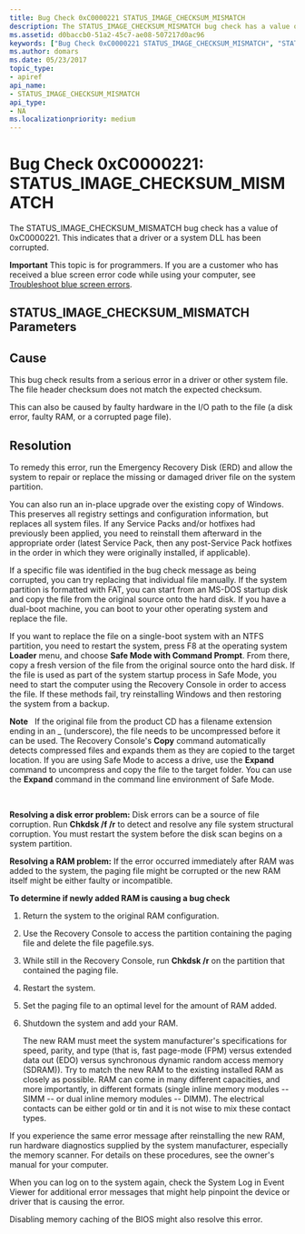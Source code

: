 ```yaml
---
title: Bug Check 0xC0000221 STATUS_IMAGE_CHECKSUM_MISMATCH
description: The STATUS_IMAGE_CHECKSUM_MISMATCH bug check has a value of 0xC0000221. This indicates that a driver or a system DLL has been corrupted.
ms.assetid: d0baccb0-51a2-45c7-ae08-507217d0ac96
keywords: ["Bug Check 0xC0000221 STATUS_IMAGE_CHECKSUM_MISMATCH", "STATUS_IMAGE_CHECKSUM_MISMATCH"]
ms.author: domars
ms.date: 05/23/2017
topic_type:
- apiref
api_name:
- STATUS_IMAGE_CHECKSUM_MISMATCH
api_type:
- NA
ms.localizationpriority: medium
---
```


# Bug Check 0xC0000221: STATUS\_IMAGE\_CHECKSUM\_MISMATCH


The STATUS\_IMAGE\_CHECKSUM\_MISMATCH bug check has a value of 0xC0000221. This indicates that a driver or a system DLL has been corrupted.

**Important** This topic is for programmers. If you are a customer who has received a blue screen error code while using your computer, see [Troubleshoot blue screen errors](http://windows.microsoft.com/windows-10/troubleshoot-blue-screen-errors).

## STATUS\_IMAGE\_CHECKSUM\_MISMATCH Parameters


Cause
-----

This bug check results from a serious error in a driver or other system file. The file header checksum does not match the expected checksum.

This can also be caused by faulty hardware in the I/O path to the file (a disk error, faulty RAM, or a corrupted page file).

Resolution
----------

To remedy this error, run the Emergency Recovery Disk (ERD) and allow the system to repair or replace the missing or damaged driver file on the system partition.

You can also run an in-place upgrade over the existing copy of Windows. This preserves all registry settings and configuration information, but replaces all system files. If any Service Packs and/or hotfixes had previously been applied, you need to reinstall them afterward in the appropriate order (latest Service Pack, then any post-Service Pack hotfixes in the order in which they were originally installed, if applicable).

If a specific file was identified in the bug check message as being corrupted, you can try replacing that individual file manually. If the system partition is formatted with FAT, you can start from an MS-DOS startup disk and copy the file from the original source onto the hard disk. If you have a dual-boot machine, you can boot to your other operating system and replace the file.

If you want to replace the file on a single-boot system with an NTFS partition, you need to restart the system, press F8 at the operating system **Loader** menu, and choose **Safe Mode with Command Prompt**. From there, copy a fresh version of the file from the original source onto the hard disk. If the file is used as part of the system startup process in Safe Mode, you need to start the computer using the Recovery Console in order to access the file. If these methods fail, try reinstalling Windows and then restoring the system from a backup.

**Note**   If the original file from the product CD has a filename extension ending in an \_ (underscore), the file needs to be uncompressed before it can be used. The Recovery Console's **Copy** command automatically detects compressed files and expands them as they are copied to the target location. If you are using Safe Mode to access a drive, use the **Expand** command to uncompress and copy the file to the target folder. You can use the **Expand** command in the command line environment of Safe Mode.

 

**Resolving a disk error problem:** Disk errors can be a source of file corruption. Run **Chkdsk /f /r** to detect and resolve any file system structural corruption. You must restart the system before the disk scan begins on a system partition.

**Resolving a RAM problem:** If the error occurred immediately after RAM was added to the system, the paging file might be corrupted or the new RAM itself might be either faulty or incompatible.

**To determine if newly added RAM is causing a bug check**

1.  Return the system to the original RAM configuration.

2.  Use the Recovery Console to access the partition containing the paging file and delete the file pagefile.sys.

3.  While still in the Recovery Console, run **Chkdsk /r** on the partition that contained the paging file.

4.  Restart the system.

5.  Set the paging file to an optimal level for the amount of RAM added.

6.  Shutdown the system and add your RAM.

    The new RAM must meet the system manufacturer's specifications for speed, parity, and type (that is, fast page-mode (FPM) versus extended data out (EDO) versus synchronous dynamic random access memory (SDRAM)). Try to match the new RAM to the existing installed RAM as closely as possible. RAM can come in many different capacities, and more importantly, in different formats (single inline memory modules -- SIMM -- or dual inline memory modules -- DIMM). The electrical contacts can be either gold or tin and it is not wise to mix these contact types.

If you experience the same error message after reinstalling the new RAM, run hardware diagnostics supplied by the system manufacturer, especially the memory scanner. For details on these procedures, see the owner's manual for your computer.

When you can log on to the system again, check the System Log in Event Viewer for additional error messages that might help pinpoint the device or driver that is causing the error.

Disabling memory caching of the BIOS might also resolve this error.

 

 




